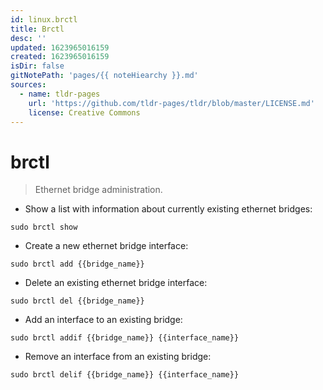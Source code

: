 ```yaml
---
id: linux.brctl
title: Brctl
desc: ''
updated: 1623965016159
created: 1623965016159
isDir: false
gitNotePath: 'pages/{{ noteHiearchy }}.md'
sources:
  - name: tldr-pages
    url: 'https://github.com/tldr-pages/tldr/blob/master/LICENSE.md'
    license: Creative Commons
---
```

# brctl

> Ethernet bridge administration.

- Show a list with information about currently existing ethernet bridges:

`sudo brctl show`

- Create a new ethernet bridge interface:

`sudo brctl add {{bridge_name}}`

- Delete an existing ethernet bridge interface:

`sudo brctl del {{bridge_name}}`

- Add an interface to an existing bridge:

`sudo brctl addif {{bridge_name}} {{interface_name}}`

- Remove an interface from an existing bridge:

`sudo brctl delif {{bridge_name}} {{interface_name}}`

